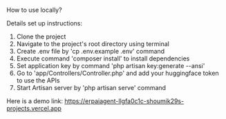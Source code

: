 How to use locally?

Details set up instructions:

1. Clone the project
2. Navigate to the project's root directory using terminal
3. Create .env file by 'cp .env.example .env' command
4. Execute command 'composer install' to install dependencies
5. Set application key by command 'php artisan key:generate --ansi'
6. Go to 'app/Controllers/Controller.php' and add your huggingface token to use the APIs
6. Start Artisan server by 'php artisan serve' command

Here is a demo link: https://erpaiagent-llgfa0c1c-shoumik29s-projects.vercel.app